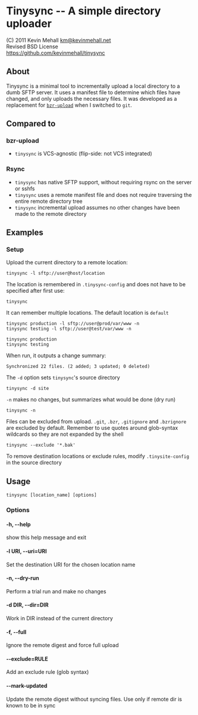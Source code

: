Tinysync -- A simple directory uploader
=======================================

(C) 2011 Kevin Mehall <km@kevinmehall.net>  
Revised BSD License  
https://github.com/kevinmehall/tinysync  

About
-----

Tinysync is a minimal tool to incrementally upload a local directory to 
a dumb SFTP server. It uses a manifest file to determine which files 
have changed, and only uploads the necessary files. It was developed as 
a replacement for [`bzr-upload`](https://launchpad.net/bzr-upload) when 
I switched to `git`.

Compared to
-----------

### bzr-upload

  * `tinysync` is VCS-agnostic (flip-side: not VCS integrated)
 
### Rsync
 
  * `tinysync` has native SFTP support, without requiring rsync on the server or sshfs 
  * `tinysync` uses a remote manifest file and does not require traversing the entire remote directory tree
  * `tinysync` incremental upload assumes no other changes have been made to the remote directory

Examples
--------

### Setup

Upload the current directory to a remote location:

    tinysync -l sftp://user@host/location

The location is remembered in `.tinysync-config` and does not have to be 
specified after first use:

    tinysync

It can remember multiple locations. The default location is `default`

    tinysync production -l sftp://user@prod/var/www -n
    tinysync testing -l sftp://user@test/var/www -n

    tinysync production
    tinysync testing

When run, it outputs a change summary:

    Synchronized 22 files. (2 added; 3 updated; 0 deleted)

The `-d` option sets `tinysync`'s source directory

    tinysync -d site

`-n` makes no changes, but summarizes what would be done (dry run)

    tinysync -n

Files can be excluded from upload. `.git`, `.bzr`, `.gitignore` and 
`.bzrignore` are excluded by default. Remember to use quotes around 
glob-syntax wildcards so they are not expanded by the shell

    tinysync --exclude '*.bak'

To remove destination locations or exclude rules, modify 
`.tinysite-config` in the source directory



Usage
-----

    tinysync [location_name] [options]

### Options

#### -h, --help

show this help message and exit

#### -l URI, --uri=URI

Set the destination URI for the chosen location name

#### -n, --dry-run

Perform a trial run and make no changes

#### -d DIR, --dir=DIR

Work in DIR instead of the current directory

#### -f, --full

Ignore the remote digest and force full upload

#### --exclude=RULE

Add an exclude rule (glob syntax)

#### --mark-updated

Update the remote digest without syncing files. Use only if remote dir 
is known to be in sync
